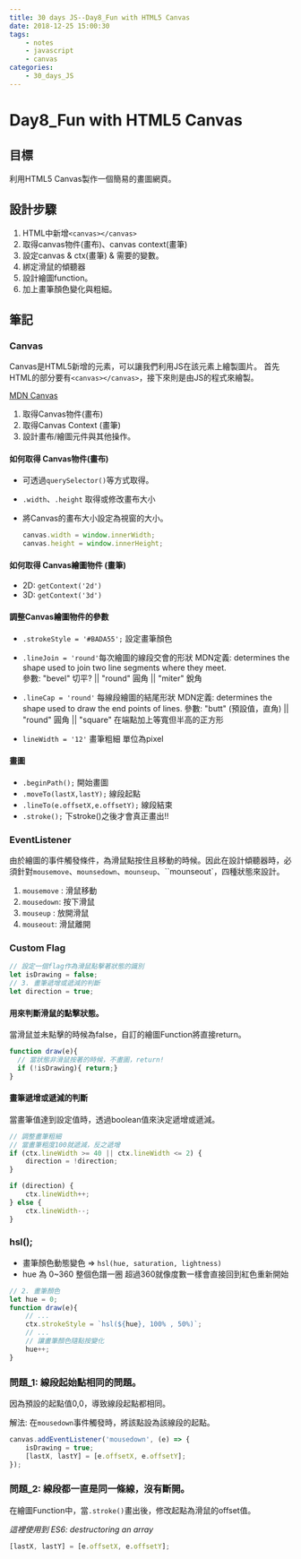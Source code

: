 ```yaml
---
title: 30 days JS--Day8_Fun with HTML5 Canvas
date: 2018-12-25 15:00:30
tags:
    - notes
    - javascript
    - canvas
categories:
    - 30_days_JS
---
```

# Day8_Fun with HTML5 Canvas

## 目標

利用HTML5 Canvas製作一個簡易的畫圖網頁。

## 設計步驟

1. HTML中新增``<canvas></canvas>``
2. 取得canvas物件(畫布)、canvas context(畫筆)
3. 設定canvas & ctx(畫筆) & 需要的變數。
4. 綁定滑鼠的傾聽器
5. 設計繪圖function。
6. 加上畫筆顏色變化與粗細。

## 筆記

### Canvas

Canvas是HTML5新增的元素，可以讓我們利用JS在該元素上繪製圖片。
首先HTML的部分要有``<canvas></canvas>``，接下來則是由JS的程式來繪製。

[MDN Canvas](https://developer.mozilla.org/zh-TW/docs/Web/API/Canvas_API/Tutorial)

1. 取得Canvas物件(畫布)
2. 取得Canvas Context (畫筆)
3. 設計畫布/繪圖元件與其他操作。

#### 如何取得 Canvas物件(畫布)

- 可透過``querySelector()``等方式取得。
- ``.width``、``.height`` 取得或修改畫布大小
- 將Canvas的畫布大小設定為視窗的大小。

  ```javascript
  canvas.width = window.innerWidth;
  canvas.height = window.innerHeight;
  ```

#### 如何取得 Canvas繪圖物件 (畫筆)

- 2D: ``getContext('2d')``
- 3D: ``getContext('3d')``

#### 調整Canvas繪圖物件的參數

- ``.strokeStyle = '#BADA55';`` 設定畫筆顏色

- ``.lineJoin = 'round'``每次繪圖的線段交會的形狀
  MDN定義: determines the shape used to join two line segments where they meet.  
  參數: "bevel" 切平? || "round" 圓角 || "miter" 銳角

- ``.lineCap = 'round'`` 每線段繪圖的結尾形狀
  MDN定義: determines the shape used to draw the end points of lines.
  參數: "butt" (預設值，直角) || "round" 圓角 || "square" 在端點加上等寬但半高的正方形

- ``lineWidth = '12'`` 畫筆粗細
  單位為pixel

#### 畫圖

- ``.beginPath();`` 開始畫圖
- ``.moveTo(lastX,lastY);`` 線段起點
- ``.lineTo(e.offsetX,e.offsetY);`` 線段結束
- ``.stroke();`` 下stroke()之後才會真正畫出!!

### EventListener

由於繪圖的事件觸發條件，為滑鼠點按住且移動的時候。因此在設計傾聽器時，必須針對``mousemove``、``mounsedown``、``mounseup``、``mounseout`，四種狀態來設計。

1. ``mousemove`` : 滑鼠移動
2. ``mousedown``: 按下滑鼠
3. ``mouseup`` : 放開滑鼠
4. ``mouseout``: 滑鼠離開

### Custom Flag

```javascript
// 設定一個flag作為滑鼠點擊著狀態的識別
let isDrawing = false;
// 3. 畫筆遞增或遞減的判斷
let direction = true;
```

#### 用來判斷滑鼠的點擊狀態。

  當滑鼠並未點擊的時候為false，自訂的繪圖Function將直接return。

  ```javascript
  function draw(e){
    // 當狀態非滑鼠按著的時候，不畫圖，return!
    if (!isDrawing){ return;}
  }
  ```

#### 畫筆遞增或遞減的判斷

  當畫筆值達到設定值時，透過boolean值來決定遞增或遞減。

  ```javascript
  // 調整畫筆粗細
  // 當畫筆粗度100就遞減，反之遞增
  if (ctx.lineWidth >= 40 || ctx.lineWidth <= 2) {
      direction = !direction;
  }
  
  if (direction) {
      ctx.lineWidth++;
  } else {
      ctx.lineWidth--;
  }
  ```

### hsl();

- 畫筆顏色動態變色 => ``hsl(hue, saturation, lightness)``
- hue 為 0~360 整個色譜一圈 超過360就像度數一樣會直接回到紅色重新開始

```javascript
// 2. 畫筆顏色
let hue = 0;
function draw(e){
    // ...
    ctx.strokeStyle = `hsl(${hue}, 100% , 50%)`;
    // ...
    // 讓畫筆顏色隨點按變化
    hue++;
}
```

### 問題_1: 線段起始點相同的問題。

因為預設的起點值0,0，導致線段起點都相同。  

解法: 在``mousedown``事件觸發時，將該點設為該線段的起點。

```javascript
canvas.addEventListener('mousedown', (e) => {
    isDrawing = true;
    [lastX, lastY] = [e.offsetX, e.offsetY];
});
```

### 問題_2: 線段都一直是同一條線，沒有斷開。

在繪圖Function中，當``.stroke()``畫出後，修改起點為滑鼠的offset值。

_這裡使用到 ES6: destructoring an array_

```javascript
[lastX, lastY] = [e.offsetX, e.offsetY];
```
